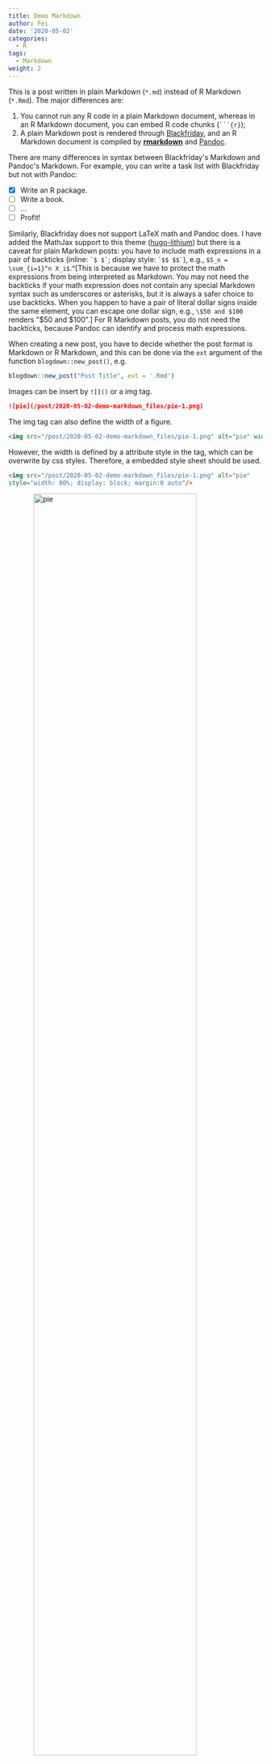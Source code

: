 ```yaml
---
title: Demo Markdown
author: Fei
date: '2020-05-02'
categories:
  - R
tags:
  - Markdown
weight: 2
---
```


This is a post written in plain Markdown (`*.md`) instead of R Markdown (`*.Rmd`). The major differences are:

1. You cannot run any R code in a plain Markdown document, whereas in an R Markdown document, you can embed R code chunks (```` ```{r} ````);
2. A plain Markdown post is rendered through [Blackfriday](https://gohugo.io/overview/configuration/), and an R Markdown document is compiled by [**rmarkdown**](http://rmarkdown.rstudio.com) and [Pandoc](http://pandoc.org).

There are many differences in syntax between Blackfriday's Markdown and Pandoc's Markdown. For example, you can write a task list with Blackfriday but not with Pandoc:

- [x] Write an R package.
- [ ] Write a book.
- [ ] ...
- [ ] Profit!

Similarly, Blackfriday does not support LaTeX math and Pandoc does. I have added the MathJax support to this theme ([hugo-lithium](https://github.com/yihui/hugo-lithium)) but there is a caveat for plain Markdown posts: you have to include math expressions in a pair of backticks (inline: `` `$ $` ``; display style: `` `$$ $$` ``), e.g., `$S_n = \sum_{i=1}^n X_i$`.^[This is because we have to protect the math expressions from being interpreted as Markdown. You may not need the backticks if your math expression does not contain any special Markdown syntax such as underscores or asterisks, but it is always a safer choice to use backticks. When you happen to have a pair of literal dollar signs inside the same element, you can escape one dollar sign, e.g., `\$50 and $100` renders "\$50 and $100".] For R Markdown posts, you do not need the backticks, because Pandoc can identify and process math expressions.

When creating a new post, you have to decide whether the post format is Markdown or R Markdown, and this can be done via the `ext` argument of the function `blogdown::new_post()`, e.g.

```r
blogdown::new_post("Post Title", ext = '.Rmd')
```
Images can be insert by `![]()` or a img tag.

```markdown
![pie](/post/2020-05-02-demo-markdown_files/pie-1.png)
```
 The img tag can also define the width of a figure.
```html
<img src="/post/2020-05-02-demo-markdown_files/pie-1.png" alt="pie" width="50%"/>
```

However, the width is defined by a attribute style in the tag, which can be overwrite by css styles. Therefore, a embedded style sheet should be used.

```html
<img src="/post/2020-05-02-demo-markdown_files/pie-1.png" alt="pie"
style="width: 80%; display: block; margin:0 auto"/>
```

<img src="/post/2020-05-02-demo-markdown_files/pie-1.png" alt="pie" style="width: 80%; display: block; margin:0 auto"/>

